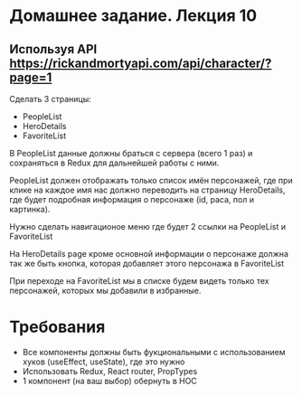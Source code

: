# Домашнее задание. Лекция 10

## Используя API  https://rickandmortyapi.com/api/character/?page=1
Сделать 3 страницы: 
- PeopleList
- HeroDetails
- FavoriteList

В PeopleList данные должны браться с сервера (всего 1 раз) и сохраняться в Redux для дальнейшей работы с ними.

PeopleList должен отображать только список имён персонажей, где при клике на каждое имя нас должно переводить на страницу HeroDetails, где будет подробная информация о персонаже (id, раса, пол и картинка).

Нужно сделать навигационое меню где будет 2 ссылки на PeopleList и FavoriteList

На HeroDetails page кроме основной информации о персонаже должна так же быть кнопка, которая добавляет этого персонажа в FavoriteList

При переходе на FavoriteList мы в списке будем видеть только тех персонажей, которых мы добавили в избранные.

# Требования

- Все компоненты должны быть фукциональными с использованием хуков (useEffect, useState), где это нужно
- Использовать Redux, React router, PropTypes
- 1 компонент (на ваш выбор) обернуть в HOC
